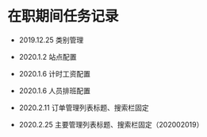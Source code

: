# 在职期间任务记录
- 2019.12.25    类别管理 

- 2020.1.2      站点配置 

- 2020.1.6      计时工资配置
- 2020.1.6      人员排班配置

- 2020.2.11     订单管理列表标题、搜索栏固定 

- 2020.2.25     主要管理列表标题、搜索栏固定（202002019）
    